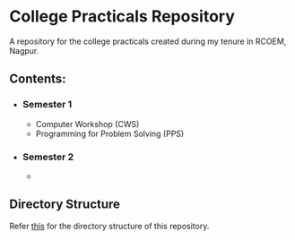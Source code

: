 # College Practicals Repository

A repository for the college practicals created during my tenure in RCOEM, Nagpur.

## Contents:
  * ### Semester 1
      * Computer Workshop (CWS)
      * Programming for Problem Solving (PPS)
  * ### Semester 2
      * 
## Directory Structure

Refer [this](./directory_structure.md) for the directory structure of this repository.
